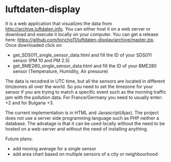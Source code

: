# luftdaten-display
It is a web application that visualizes the data from http://archive.luftdaten.info. You can either host it on a web server or download and execute it locally on your computer. You can get a release here: https://github.com/toncho11/luftdaten-display/archive/master.zip. Once downloaded click on:

  * get_SDS011_single_sensor_data.html and fill the ID of your SDS011 sensor (PM 10 and PM 2.5)
  * get_BME280_single_sensor_data.html and fill the ID of your BME280 sensor (Temperature, Humidity, Air pressure)

The data is recodred in UTC time, but all the sensors are located in different timzeones all over the world. So you need to set the timezone for your sensor if you are trying to match a specific event such as the morning traffic jam with the pollution data. For France/Germany you need to usually enter: +2 and for Bulgaria +3. 

The current implementation is in HTML and Javascript(Ajax). The project does not use a server side programming language such as PHP neither a database. The advatage is that it can be used locally without the need to be hosted on a web-server and without the need of installing anything.

Future plans:
  * add moving average for a single sensor
  * add area chart based on multiple sensors of a city or neighbourhood 
